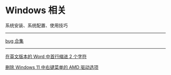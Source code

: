 # Windows 相关

系统安装、系统配置、使用技巧

---

[bug 合集](0-bug-collection/index.md)

---

[在英文版本的 Word 中首行缩进 2 个字符](1-word-first-line-by-2ch/index.md)

[删除 Windows 11 中右键菜单的 AMD 驱动选项](2-remove-amd-menu/index.md)
